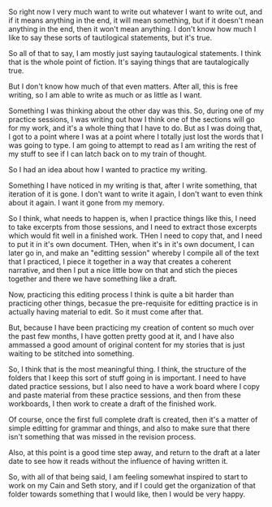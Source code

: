 So right now I very much want to write out whatever I want to write out, and if
it means anything in the end, it will mean something, but if it doesn't mean
anything in the end, then it won't mean anything. I don't know how much I like
to say these sorts of tautilogical statements, but it's true.

So all of that to say, I am mostly just saying tautaulogical statements. I
think that is the whole point of fiction. It's saying things that are
tautalogically true.

But I don't know how much of that even matters. After all, this is free
writing, so I am able to write as much or as little as I want.

Something I was thinking about the other day was this. So, during one of my
practice sessions, I was writing out how I think one of the sections will go
for my work, and it's a whole thing that I have to do. But as I was doing that,
I got to a point where I was at a point where I totally just lost the words
that I was going to type. I am going to attempt to read as I am writing the
rest of my stuff to see if I can latch back on to my train of thought.

So I had an idea about how I wanted to practice my writing.

Something I have noticed in my writing is that, after I write something, that
iteration of it is gone. I don't want to write it again, I don't want to even
think about it again. I want it gone from my memory.

So I think, what needs to happen is, when I practice things like this, I need
to take excerpts from those sessions, and I need to extract those excerpts
which would fit well in a finished work. THen I need to copy that, and I need
to put it in it's own document. THen, when it's in it's own document, I can
later go in, and make an "editting session" whereby I compile all of the text
that I practiced, I piece it together in a way that creates a coherent
narrative, and then I put a nice little bow on that and stich the pieces
together and there we have something like a draft.

Now, practicing this editing process I think is quite a bit harder than
practicing other things, becasue the pre-requisite for editting practice is in
actually having material to edit. So it must come after that.

But, because I have been practicing my creation of content so much over the
past few months, I have gotten pretty good at it, and I have also ammassed a
good amount of original content for my stories that is just waiting to be
stitched into something.

So, I think that is the most meaningful thing. I think, the structure of the
folders that I keep this sort of stuff going in is important. I need to have
dated practice sessions, but I also need to have a work board where I copy and
paste material from these practice sessions, and then from these workboards, I
then work to create a draft of the finished work.

Of course, once the first full complete draft is created, then it's a matter of
simple editting for grammar and things, and also to make sure that there isn't
something that was missed in the revision process.

Also, at this point is a good time step away, and return to the draft at a
later date to see how it reads without the influence of having written it.

So, with all of that being said, I am feeling somewhat inspired to start to
work on my Cain and Seth story, and if I could get the organization of that
folder towards something that I would like, then I would be very happy.
